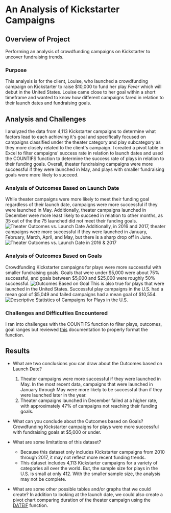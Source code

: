 # An Analysis of Kickstarter Campaigns

## Overview of Project
Performing an analysis of crowdfunding campaigns on Kickstarter to uncover fundraising trends. 

### Purpose
This analysis is for the client, Louise, who launched a crowdfunding campaign on Kickstarter to raise $10,000 to fund her play *Fever* which will debut in the United States. Louise came close to her goal within a short timeframe and wanted to know how different campaigns fared in relation to their launch dates and fundraising goals.

## Analysis and Challenges
I analyzed the data from 4,113 Kickstarter campaigns to determine what factors lead to each achieving it's goal and specifically focused on campaigns classified under the theater category and play subcategory as they more closely related to the client's campaign. I created a pivot table in Excel to filter campaigns' success rate in relation to launch dates and used the COUNTIFS function to determine the success rate of plays in relation to their funding goals. Overall, theater fundraising campaigns were more successful if they were launched in May, and plays with smaller fundraising goals were more likely to succeed. 

### Analysis of Outcomes Based on Launch Date
While theater campaigns were more likely to meet their funding goal regardless of their launch date, campaigns were more successful if they were launched in May. Additionally, theater campaigns launched in December were more least likely to succeed in relation to other months, as 35 out of the the 75 launched did not meet their funding goals.
![Theater Outcomes vs. Launch Date](/assets/images/Theater_Outcomes_vs_Launch.png)
Additionally, in 2016 and 2017, theater campaigns were more successful if they were launched in January, February, March, April, and May, but there is a sharp drop off in June. 
![Theater Outcomes vs. Launch Date in 2016 & 2017](/assets/images/Theater_Outcomes_vs_Launch_2016_2017)

### Analysis of Outcomes Based on Goals
Crowdfunding Kickstarter campaigns for plays were more successful with smaller fundraising goals. Goals that were under $5,000 were about 75% successful, and goals between $5,000 and $25,000 were roughly 50% successful. 
![Outcomes Based on Goal](/assets/images/Outcomes_vs_Goals.png)
This is also true for plays that were launched in the United States. Successful play campaigns in the U.S. had a mean goal of $5,049 and failed campaigns had a mean goal of $10,554.
![Descriptive Statistics of Campaigns for Plays in the U.S.](/assets/images/Descriptive_Statistics_US_Plays.png)

### Challenges and Difficulties Encountered
I ran into challenges with the COUNTIFS function to filter plays, outcomes, goal ranges but reviewed [this](https://support.microsoft.com/en-us/office/countifs-function-dda3dc6e-f74e-4aee-88bc-aa8c2a866842) documentation to properly format the function.

## Results

- What are two conclusions you can draw about the Outcomes based on Launch Date?
    1. Theater campaigns were more successful if they were launched in May. In the most recent data, campaigns that were launched in January through May were more likely to be successful than if they were launched later in the year.
    2. Theater campaigns launched in December failed at a higher rate, with approximately 47% of campaigns not reaching their funding goals.

- What can you conclude about the Outcomes based on Goals? 
Crowdfunding Kickstarter campaigns for plays were more successful with fundraising goals at $5,000 or under. 

- What are some limitations of this dataset?
    - Because this dataset only includes Kickstarter campaigns from 2010 through 2017, it may not reflect more recent funding trends.
    - This dataset includes 4,113 Kickstarter campaigns for a variety of categories all over the world. But, the sample size for plays in the U.S. is small at only 412. With the smaller sample size, the analysis may not be complete.

- What are some other possible tables and/or graphs that we could create?
In addition to looking at the launch date, we could also create a pivot chart comparing duration of the theater campaign using the [DATEIF](https://support.microsoft.com/en-us/office/calculate-the-difference-between-two-dates-8235e7c9-b430-44ca-9425-46100a162f38) function. 
